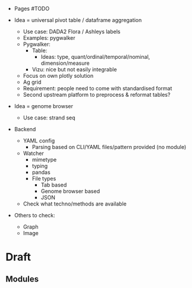 * Pages #TODO
* Idea = universal pivot table / dataframe aggregation
  * Use case: DADA2 Flora / Ashleys labels
  * Examples: pygwalker
  * Pygwalker:
    * Table: 
      * Ideas: type, quant/ordinal/temporal/nominal, dimension/measure 
    * Vizu: nice but not easily integrable
  * Focus on own plotly solution 
  * Ag grid
  * Requirement: people need to come with standardised format 
  * Second upstream platform to preprocess & reformat tables?
* Idea = genome browser
  * Use case: strand seq
  
* Backend
  * YAML config 
    * Parsing based on CLI/YAML files/pattern provided (no module)
  * Watcher
    * mimetype
    * typing
    * pandas
    * File types
      * Tab based
      * Genome browser based
      * JSON
  * Check what techno/methods are available

* Others to check:
  * Graph 
  * Image 
  

# Draft

## Modules

